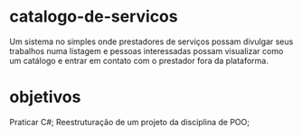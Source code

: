 # catalogo-de-servicos

Um sistema no simples onde prestadores de serviços possam divulgar seus trabalhos numa listagem e pessoas interessadas possam visualizar como um catálogo e entrar em contato com o prestador fora da plataforma.

# objetivos

Praticar C#;
Reestruturação de um projeto da disciplina de POO;
